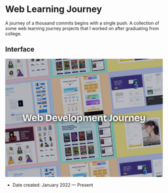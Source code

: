 # Web Learning Journey
A journey of a thousand commits begins with a single push. A collection of some web learning journey projects that I worked on after graduating from college.

## Interface
![Interface](https://raw.githubusercontent.com/luqmanherifa/luqman-herifa-personal-portfolio-v2/main/public/works/webdj.png)

- Date created: January 2022 — Present
